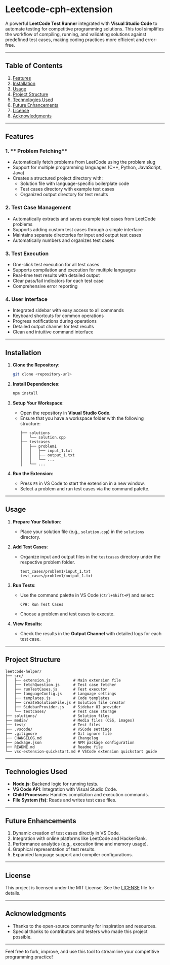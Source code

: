 # Leetcode-cph-extension

A powerful **LeetCode Test Runner** integrated with **Visual Studio Code** to automate testing for competitive programming solutions. This tool simplifies the workflow of compiling, running, and validating solutions against predefined test cases, making coding practices more efficient and error-free.


---

## **Table of Contents**

1. [Features](#features)
2. [Installation](#installation)
3. [Usage](#usage)
4. [Project Structure](#project-structure)
5. [Technologies Used](#technologies-used)
6. [Future Enhancements](#future-enhancements)
7. [License](#license)
8. [Acknowledgments](#acknowledgments)

---

## **Features**

### 1. ** Problem Fetching**
- Automatically fetch problems from LeetCode using the problem slug
- Support for multiple programming languages (C++, Python, JavaScript, Java)
- Creates a structured project directory with:
   - Solution file with language-specific boilerplate code
   - Test cases directory with example test cases
   - Organized output directory for test results


### 2. **Test Case Management**
- Automatically extracts and saves example test cases from LeetCode problems
- Supports adding custom test cases through a simple interface
- Maintains separate directories for input and output test cases
- Automatically numbers and organizes test cases

### 3. **Test Execution**
- One-click test execution for all test cases
- Supports compilation and execution for multiple languages
- Real-time test results with detailed output
- Clear pass/fail indicators for each test case
- Comprehensive error reporting

### 4. **User Interface**
- Integrated sidebar with easy access to all commands
- Keyboard shortcuts for common operations
- Progress notifications during operations
- Detailed output channel for test results
- Clean and intuitive command interface

---

## **Installation**

1. **Clone the Repository**:
   ```bash
   git clone <repository-url>
   ```

2. **Install Dependencies**:
   ```bash
   npm install
   ```

3. **Setup Your Workspace**:
   - Open the repository in **Visual Studio Code**.
   - Ensure that you have a workspace folder with the following structure:
     ```plaintext
     ├── solutions
     │   └── solution.cpp
     ├── testcases
     │   ├── problem1
     │   │   ├── input_1.txt
     │   │   ├── output_1.txt
     │   │   └── ...
     │   └── ...
     ```

4. **Run the Extension**:
   - Press `F5` in VS Code to start the extension in a new window.
   - Select a problem and run test cases via the command palette.

---

## **Usage**

1. **Prepare Your Solution**:
   - Place your solution file (e.g., `solution.cpp`) in the `solutions` directory.

2. **Add Test Cases**:
   - Organize input and output files in the `testcases` directory under the respective problem folder.
     ```plaintext
     test_cases/problem1/input_1.txt
     test_cases/problem1/output_1.txt
     ```

3. **Run Tests**:
   - Use the command palette in VS Code (`Ctrl+Shift+P`) and select:
     ```plaintext
     CPH: Run Test Cases
     ```
   - Choose a problem and test cases to execute.

4. **View Results**:
   - Check the results in the **Output Channel** with detailed logs for each test case.

---

## **Project Structure**

```plaintext
leetcode-helper/
├── src/
│   ├── extension.js          # Main extension file
│   ├── fetchQuestion.js      # Test case fetcher
│   ├── runTestCases.js       # Test executor
│   ├── languageConfig.js     # Language settings
│   ├── templates.js          # Code templates
│   ├── createSolutionFile.js # Solution file creator
│   ├── SidebarProvider.js    # Sidebar UI provider
│   └── testcases/            # Test case storage
├── solutions/                # Solution files
├── media/                    # Media files (CSS, images)
├── test/                     # Test files
├── .vscode/                  # VSCode settings
├── .gitignore                # Git ignore file
├── CHANGELOG.md              # Changelog
├── package.json              # NPM package configuration
├── README.md                 # Readme file
└── vsc-extension-quickstart.md # VSCode extension quickstart guide
```

---

## **Technologies Used**

- **Node.js**: Backend logic for running tests.
- **VS Code API**: Integration with Visual Studio Code.
- **Child Processes**: Handles compilation and execution commands.
- **File System (fs)**: Reads and writes test case files.

---

## **Future Enhancements**

1. Dynamic creation of test cases directly in VS Code.
2. Integration with online platforms like LeetCode and HackerRank.
3. Performance analytics (e.g., execution time and memory usage).
4. Graphical representation of test results.
5. Expanded language support and compiler configurations.

---

## **License**

This project is licensed under the MIT License. See the [LICENSE](./LICENSE) file for details.

---

## **Acknowledgments**

- Thanks to the open-source community for inspiration and resources.
- Special thanks to contributors and testers who made this project possible.

---

Feel free to fork, improve, and use this tool to streamline your competitive programming practice!

